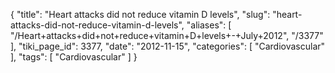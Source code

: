 {
    "title": "Heart attacks did not reduce vitamin D levels",
    "slug": "heart-attacks-did-not-reduce-vitamin-d-levels",
    "aliases": [
        "/Heart+attacks+did+not+reduce+vitamin+D+levels+-+July+2012",
        "/3377"
    ],
    "tiki_page_id": 3377,
    "date": "2012-11-15",
    "categories": [
        "Cardiovascular"
    ],
    "tags": [
        "Cardiovascular"
    ]
}